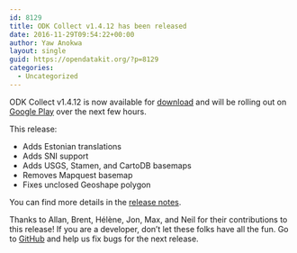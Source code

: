 ```yaml
---
id: 8129
title: ODK Collect v1.4.12 has been released
date: 2016-11-29T09:54:22+00:00
author: Yaw Anokwa
layout: single
guid: https://opendatakit.org/?p=8129
categories:
  - Uncategorized
---
```

ODK Collect v1.4.12 is now available for [download](https://opendatakit.org/downloads/download-info/odk-collect-apk/) and will be rolling out on [Google Play](https://play.google.com/store/apps/details?id=org.odk.collect.android) over the next few hours.

This release:

  * Adds Estonian translations
  * Adds SNI support
  * Adds USGS, Stamen, and CartoDB basemaps
  * Removes Mapquest basemap
  * Fixes unclosed Geoshape polygon

You can find more details in the [release notes](https://github.com/opendatakit/opendatakit/wiki/Collect-Release-Notes).

Thanks to Allan, Brent, Hélène, Jon, Max, and Neil for their contributions to this release! If you are a developer, don&#8217;t let these folks have all the fun. Go to [GitHub](https://github.com/opendatakit/collect) and help us fix bugs for the next release.
